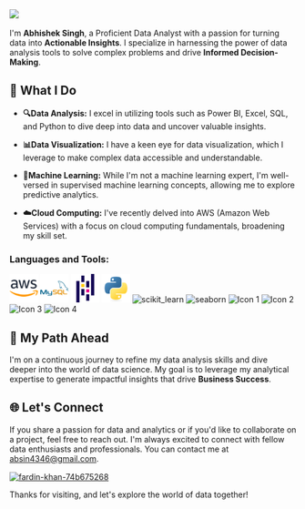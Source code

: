 <img src="https://capsule-render.vercel.app/api?type=waving&customColorList=12&color=gradient&height=250&section=header&text=Hi%20there!%20👋&fontSize=80&animation=scaleIn" />

I'm **Abhishek Singh**, a Proficient Data Analyst with a passion for turning data into **Actionable Insights**. I specialize in harnessing the power of data analysis tools to solve complex problems and drive **Informed Decision-Making**.

## 🌟 What I Do

- **🔍Data Analysis:** I excel in utilizing tools such as Power BI, Excel, SQL, and Python to dive deep into data and uncover valuable insights.

- **📊Data Visualization:** I have a keen eye for data visualization, which I leverage to make complex data accessible and understandable.

- **🤖Machine Learning:** While I'm not a machine learning expert, I'm well-versed in supervised machine learning concepts, allowing me to explore predictive analytics.

- **☁️Cloud Computing:** I've recently delved into AWS (Amazon Web Services) with a focus on cloud computing fundamentals, broadening my skill set.


<h3 align="left">Languages and Tools:</h3>
<p align="left">
  <img src="https://raw.githubusercontent.com/devicons/devicon/master/icons/amazonwebservices/amazonwebservices-original-wordmark.svg" alt="aws" width="50" height="50" style="pointer-events: none;"/>
  <img src="https://raw.githubusercontent.com/devicons/devicon/master/icons/mysql/mysql-original-wordmark.svg" alt="mysql" width="50" height="50" style="pointer-events: none;"/>
  <img src="https://raw.githubusercontent.com/devicons/devicon/2ae2a900d2f041da66e950e4d48052658d850630/icons/pandas/pandas-original.svg" alt="pandas" width="50" height="50" style="pointer-events: none;"/>
  <img src="https://raw.githubusercontent.com/devicons/devicon/master/icons/python/python-original.svg" alt="python" width="50" height="50" style="pointer-events: none;"/>
  <img src="https://upload.wikimedia.org/wikipedia/commons/0/05/Scikit_learn_logo_small.svg" alt="scikit_learn" width="50" height="50" style="pointer-events: none;"/>
  <img src="https://seaborn.pydata.org/_images/logo-mark-lightbg.svg" alt="seaborn" width="50" height="50" style="pointer-events: none;"/>
  <img src="https://github.com/Fardin-Data/Fardin-Data/assets/137788371/906e0126-2d92-4798-8464-08dc75bcedb1" alt="Icon 1" width="50" height="50" style="pointer-events: none;"/>
  <img src="https://github.com/Fardin-Data/Fardin-Data/assets/137788371/ac9c2bb8-9c7d-4a5c-81f6-b742092d7c33" alt="Icon 2" width="50" height="50" style="pointer-events: none;"/>
  <img src="https://github.com/Fardin-Data/Fardin-Data/assets/137788371/6a90bc00-be2f-4232-accc-c9f80ea014cd" alt="Icon 3" width="50" height="50" style="pointer-events: none;"/>
  <img src="https://github.com/Fardin-Data/Fardin-Data/assets/137788371/90d2cb17-d886-487e-8a39-96dae0b88233" alt="Icon 4" width="50" height="50" style="pointer-events: none;"/>
</p>

## 🚀 My Path Ahead

I'm on a continuous journey to refine my data analysis skills and dive deeper into the world of data science. My goal is to leverage my analytical expertise to generate impactful insights that drive **Business Success**.


## 🌐 Let's Connect

If you share a passion for data and analytics or if you'd like to collaborate on a project, feel free to reach out. I'm always excited to connect with fellow data enthusiasts and professionals. You can contact me at [absin4346@gmail.com](mailto:absin4346@gmail.com).

<p align="left">
  <a href="https://www.linkedin.com/in/abhishek-singh-729047282/" target="blank">
    <img align="center" src="https://raw.githubusercontent.com/rahuldkjain/github-profile-readme-generator/master/src/images/icons/Social/linked-in-alt.svg" alt="fardin-khan-74b675268" height="30" width="40" />
  </a>
</p>

Thanks for visiting, and let's explore the world of data together!
